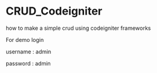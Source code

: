 # CRUD_Codeigniter
how to make a simple crud using codeigniter frameworks


For demo login 

username : admin

password : admin


